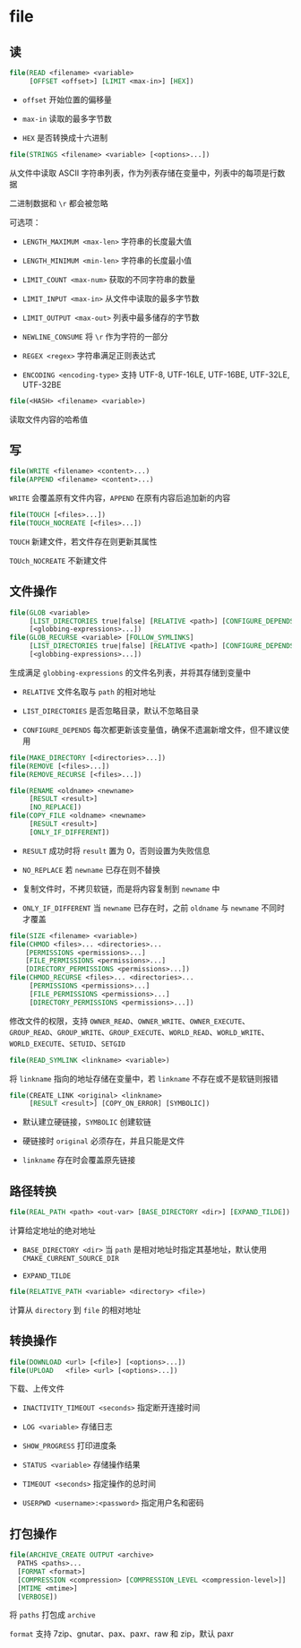 
# file

## 读

```cmake
file(READ <filename> <variable>
     [OFFSET <offset>] [LIMIT <max-in>] [HEX])
```

- `offset` 开始位置的偏移量

- `max-in` 读取的最多字节数

- `HEX` 是否转换成十六进制

```cmake
file(STRINGS <filename> <variable> [<options>...])
```

从文件中读取 ASCII 字符串列表，作为列表存储在变量中，列表中的每项是行数据

二进制数据和 `\r` 都会被忽略

可选项：

- `LENGTH_MAXIMUM <max-len>` 字符串的长度最大值

- `LENGTH_MINIMUM <min-len>` 字符串的长度最小值

- `LIMIT_COUNT <max-num>` 获取的不同字符串的数量

- `LIMIT_INPUT <max-in>` 从文件中读取的最多字节数

- `LIMIT_OUTPUT <max-out>` 列表中最多储存的字节数

- `NEWLINE_CONSUME` 将 `\r` 作为字符的一部分

- `REGEX <regex>` 字符串满足正则表达式

- `ENCODING <encoding-type>` 支持 UTF-8, UTF-16LE, UTF-16BE, UTF-32LE, UTF-32BE

```cmake
file(<HASH> <filename> <variable>)
```

读取文件内容的哈希值

## 写

```cmake
file(WRITE <filename> <content>...)
file(APPEND <filename> <content>...)
```

`WRITE` 会覆盖原有文件内容，`APPEND` 在原有内容后追加新的内容

```cmake
file(TOUCH [<files>...])
file(TOUCH_NOCREATE [<files>...])
```

`TOUCH` 新建文件，若文件存在则更新其属性

`TOUch_NOCREATE` 不新建文件

## 文件操作

```cmake
file(GLOB <variable>
     [LIST_DIRECTORIES true|false] [RELATIVE <path>] [CONFIGURE_DEPENDS]
     [<globbing-expressions>...])
file(GLOB_RECURSE <variable> [FOLLOW_SYMLINKS]
     [LIST_DIRECTORIES true|false] [RELATIVE <path>] [CONFIGURE_DEPENDS]
     [<globbing-expressions>...])
```

生成满足 `globbing-expressions` 的文件名列表，并将其存储到变量中

- `RELATIVE` 文件名取与 `path` 的相对地址

- `LIST_DIRECTORIES` 是否忽略目录，默认不忽略目录

- `CONFIGURE_DEPENDS` 每次都更新该变量值，确保不遗漏新增文件，但不建议使用

```cmake
file(MAKE_DIRECTORY [<directories>...])
file(REMOVE [<files>...])
file(REMOVE_RECURSE [<files>...])
```

```cmake
file(RENAME <oldname> <newname>
     [RESULT <result>]
     [NO_REPLACE])
file(COPY_FILE <oldname> <newname>
     [RESULT <result>]
     [ONLY_IF_DIFFERENT])
```

- `RESULT` 成功时将 `result` 置为 0，否则设置为失败信息

- `NO_REPLACE` 若 `newname` 已存在则不替换

- 复制文件时，不拷贝软链，而是将内容复制到 `newname` 中

- `ONLY_IF_DIFFERENT` 当 `newname` 已存在时，之前 `oldname` 与 `newname` 不同时才覆盖

```cmake
file(SIZE <filename> <variable>)
file(CHMOD <files>... <directories>...
    [PERMISSIONS <permissions>...]
    [FILE_PERMISSIONS <permissions>...]
    [DIRECTORY_PERMISSIONS <permissions>...])
file(CHMOD_RECURSE <files>... <directories>...
     [PERMISSIONS <permissions>...]
     [FILE_PERMISSIONS <permissions>...]
     [DIRECTORY_PERMISSIONS <permissions>...])
```

修改文件的权限，支持 `OWNER_READ`、`OWNER_WRITE`、`OWNER_EXECUTE`、`GROUP_READ`、`GROUP_WRITE`、`GROUP_EXECUTE`、`WORLD_READ`、`WORLD_WRITE`、`WORLD_EXECUTE`、`SETUID`、`SETGID`

```cmake
file(READ_SYMLINK <linkname> <variable>)
```

将 `linkname` 指向的地址存储在变量中，若 `linkname` 不存在或不是软链则报错

```cmake
file(CREATE_LINK <original> <linkname>
     [RESULT <result>] [COPY_ON_ERROR] [SYMBOLIC])
```

- 默认建立硬链接，`SYMBOLIC` 创建软链

- 硬链接时 `original` 必须存在，并且只能是文件

- `linkname` 存在时会覆盖原先链接

## 路径转换

```cmake
file(REAL_PATH <path> <out-var> [BASE_DIRECTORY <dir>] [EXPAND_TILDE])
```

计算给定地址的绝对地址

- `BASE_DIRECTORY <dir>` 当 `path` 是相对地址时指定其基地址，默认使用 `CMAKE_CURRENT_SOURCE_DIR`

- `EXPAND_TILDE`

```cmake
file(RELATIVE_PATH <variable> <directory> <file>)
```

计算从 `directory` 到 `file` 的相对地址

## 转换操作

```cmake
file(DOWNLOAD <url> [<file>] [<options>...])
file(UPLOAD   <file> <url> [<options>...])
```

下载、上传文件

- `INACTIVITY_TIMEOUT <seconds>` 指定断开连接时间

- `LOG <variable>` 存储日志

- `SHOW_PROGRESS` 打印进度条

- `STATUS <variable>` 存储操作结果

- `TIMEOUT <seconds>` 指定操作的总时间

- `USERPWD <username>:<password>` 指定用户名和密码

## 打包操作

```cmake
file(ARCHIVE_CREATE OUTPUT <archive>
  PATHS <paths>...
  [FORMAT <format>]
  [COMPRESSION <compression> [COMPRESSION_LEVEL <compression-level>]]
  [MTIME <mtime>]
  [VERBOSE])
```

将 `paths` 打包成 `archive`

`format` 支持 7zip、gnutar、pax、paxr、raw 和 zip，默认 paxr